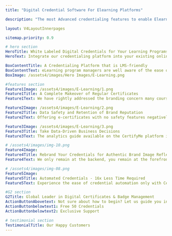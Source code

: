 ```yaml
---
title: "Digital Credential Software For Elearning Platforms"

description: "The most Advanced credentialing features to enable Elearning platform to start issuing verifiable digital badges and certificates "

layout: V4LayoutInnerpages

sitemap.priority: 0.9

# hero section
HeroTitle: White Labeled Digital Credentials for Your Learning Programs
HeroText: Integrate our credentialing platform into your existing online course for a seamless certification experience for participants. Our socially shareable credentials also offer a complete rebranding experience that lets the audience know your story.

BoxContentTitle: A Credentialing Platform that is LMS-friendly
BoxContentText: eLearning program managers are well aware of the ease of collaborating with digital credentialing software that is easy to integrate into learning management systems. The platform of CertifyMe comes with a simple LMS integration feature that enables course providers to issue certificates right at the moment.<br> No more long waiting hours for credentialing. Learners enjoy a seamless, streamlined credentialing journey. The no-code integration process makes CertifyMe a unique platform that no other option comes close to.
BoxImage: /assets4/images/Hero Images/E-Learning.png

#features section
Feature1Image: /assets4/images/E-Learning/1.png
Feature1Title: A Complete Makeover of Regular Certificates
Feature1Text: We have rightly addressed the branding concern many course designers have by offering white-labeling solutions. It allows the learning platforms to exude an authentic, and reliable brand image. Our verifiable credentials direct learners to pathways to meeting career goals. The professional designs of micro badges and the ease of social display accelerate program completion rates.

Feature2Image: /assets4/images/E-Learning/2.png
Feature2Title: Data Safety and Retention of Brand Reputation
Feature2Text: Offering e-certificates with no safety features negatively impacts a brand image. Issue blockchain-enabled and bank-level encrypted digital certificates to rightly address the situation. The instant verification system eliminates the waiting period and makes the credentialing process simple, and hassle-free.

Feature3Image: /assets4/images/E-Learning/3.png
Feature3Title: Take Data-Driven Business Decisions
Feature3Text: The analytics guide available on the CertifyMe platform is one of a kind. Leveraging its power offers elearning platforms an unparalleled level of transparency and competitive advantage that was untouched till now. The analytics section enables program managers to take a look at program, organizational and personal-level insights and determine the growth opportunities.

# /assets4/images/img-10.png
Feature4Image: 
Feature4Title: Rebrand Your Credentials for Authentic Brand Image Reflection
Feature4Text: We only remain at the backend, you remain at the forefront. Our customizable digital credentialing platform offers a branding experience like no other. We let you enjoy complete control over your credential header, footer, and navbar along with specially designated places online for brand promotion. Your marketing needs are sorted just by onboarding us.

# /assets4/images/img-08.png
Feature5Image:
Feature5Title: Automated Credentials - 16x Less Time Required
Feature5Text: Experience the ease of credential automation only with CertifyMe. Quick delivery and tracking of as many credentials as you issue. Don’t be in the dark anymore about the future of credentials offered by you - track them down whenever you want, wherever you want.<br> Integrate us into your learning management system (LMSs) for a simplified yet effective credential management solution.

#G2 section
G2Title: Global Leader in Digital Certificates & Badge Management
ActionButtonAbovetext: Not sure about how to begin? Let us guide you in the right direction!
ActionButtonbelowtext1: Free 50 Credentials
ActionButtonbelowtext2: Exclusive Support

# testimonial section
TestimonialTitle: Our Happy Customers
---
```

